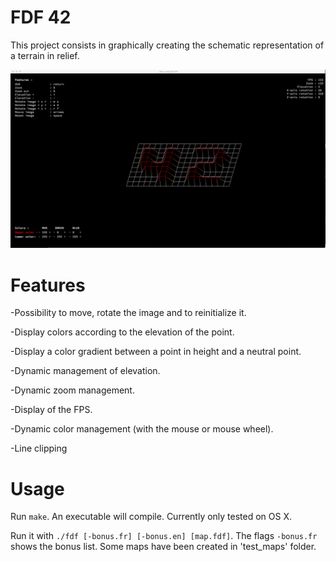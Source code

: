 # FDF 42
This project consists in graphically creating the schematic representation of a terrain in relief.

![screenshot](/fdf/screens/fdf_42.png?raw=true)

# Features

-Possibility to move, rotate the image and to reinitialize it.

-Display colors according to the elevation of the point.

-Display a color gradient between a point in height and a neutral point.

-Dynamic management of elevation.

-Dynamic zoom management.

-Display of the FPS.

-Dynamic color management (with the mouse or mouse wheel).

-Line clipping

# Usage

Run `make`. An executable will compile. Currently only tested on OS X.

Run it with `./fdf [-bonus.fr] [-bonus.en] [map.fdf]`.
The flags `-bonus.fr` shows the bonus list.
Some maps have been created in 'test_maps' folder.
